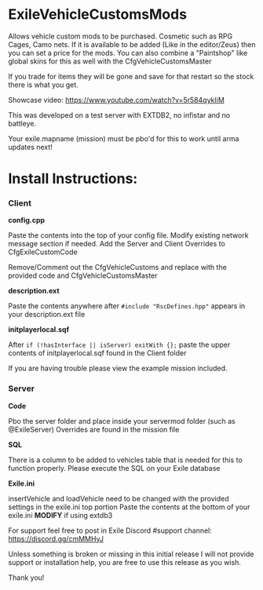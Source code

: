 # ExileVehicleCustomsMods
Allows vehicle custom mods to be purchased. Cosmetic such as RPG Cages, Camo nets. If it is available to be added (Like in the editor/Zeus) then you can set a price for the mods.
You can also combine a "Paintshop" like global skins for this as well with the CfgVehicleCustomsMaster


If you trade for items they will be gone and save for that restart so the stock there is what you get.

Showcase video: https://www.youtube.com/watch?v=5r584qykIiM

This was developed on a test server with EXTDB2, no infistar and no battleye.

Your exile.mapname (mission) must be pbo'd for this to work until arma updates next!

# Install Instructions:

### Client

**config.cpp**

Paste the contents into the top of your config file. Modify existing network message section if needed.
Add the Server and Client Overrides to CfgExileCustomCode

Remove/Comment out the CfgVehicleCustoms and replace with the provided code and CfgVehicleCustomsMaster

**description.ext**

Paste the contents anywhere after `#include "RscDefines.hpp"` appears in your description.ext file

**initplayerlocal.sqf**

After `if (!hasInterface || isServer) exitWith {};` paste the upper contents of initplayerlocal.sqf found in the Client folder

If you are having trouble please view the example mission included.

### Server

**Code**

Pbo the server folder and place inside your servermod folder (such as @ExileServer)
Overrides are found in the mission file

**SQL**

There is a column to be added to vehicles table that is needed for this to function properly. Please execute the SQL on your Exile database

**Exile.ini**

insertVehicle and loadVehicle need to be changed with the provided settings in the exile.ini top portion
Paste the contents at the bottom of your exile.ini **MODIFY** if using extdb3


For support feel free to post in Exile Discord #support channel: https://discord.gg/cmMMHyJ

Unless something is broken or missing in this initial release I will not provide support or installation help, you are free to use this release as you wish.

Thank you!
